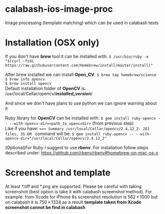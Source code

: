 # calabash-ios-image-proc

Image processing (template matching) which can be used in calabash tests 

# Installation (OSX only)

If you don't have **brew** tool it can be installed with: 
`$ /usr/bin/ruby -e "$(curl -fsSL https://raw.githubusercontent.com/Homebrew/install/master/install)"`

After brew installed we can install **Open_CV**:
`$ brew tap homebrew/science`<br />
`$ brew info opencv`<br />
`$ brew install opencv`<br />
Default  installation  folder of **OpenCV** is: /usr/local/Cellar/opencv/**_installed_version_**/

And since we don't have plans to use python we can ignore warning about it

Ruby library for **OpenCV** can be installed with:
`$ gem install ruby-opencv -- --with-opencv-dir=<path_to_opencvdir>` (from previous step)<br />
Like if you have:
`==> Summary
 /usr/local/Cellar/opencv/2.4.12_2: 261 files, 35.6M
 `
 command will be:
 `$ gem install ruby-opencv -- --with-opencv-dir="/usr/local/Cellar/opencv/2.4.12_2"`
 
(Optional)For Ruby I suggest to use **rbenv**. For installation follow steps described under:
https://github.com/rbenv/rbenv#homebrew-on-mac-os-x

# Screenshot and template
  At least *.tiff and *.png are supported. 
  Please be careful with taking screenshot (best option is take it with calabash screenshot method).
  For example: from Xcode for iPhone 6s screenshot resolution is 562 × 1000 but on calabash it is 750 × 1334
  as a result **template taken from Xcode screenshot cannot be find in calabash**   